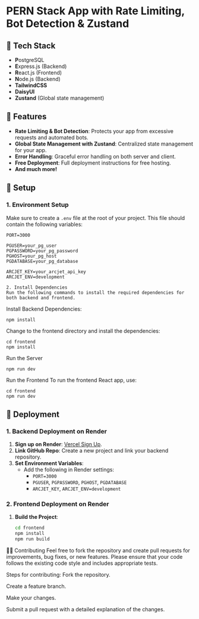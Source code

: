# PERN Stack App with Rate Limiting, Bot Detection & Zustand

## 🌟 Tech Stack

- **P**ostgreSQL
- **E**xpress.js (Backend)
- **R**eact.js (Frontend)
- **N**ode.js (Backend)
- **TailwindCSS**
- **DaisyUI**
- **Zustand** (Global state management)

## 🚀 Features

- **Rate Limiting & Bot Detection**: Protects your app from excessive requests and automated bots.
- **Global State Management with Zustand**: Centralized state management for your app.
- **Error Handling**: Graceful error handling on both server and client.
- **Free Deployment**: Full deployment instructions for free hosting.
- **And much more!**

## 🔧 Setup

### 1. **Environment Setup**

Make sure to create a `.env` file at the root of your project. This file should contain the following variables:

```env
PORT=3000

PGUSER=your_pg_user
PGPASSWORD=your_pg_password
PGHOST=your_pg_host
PGDATABASE=your_pg_database

ARCJET_KEY=your_arcjet_api_key
ARCJET_ENV=development

2. Install Dependencies
Run the following commands to install the required dependencies for both backend and frontend.

```
Install Backend Dependencies:
```
npm install

```
Change to the frontend directory and install the dependencies:
```
cd frontend
npm install

```
Run the Server
```
npm run dev
```
Run the Frontend
To run the frontend React app, use:
```
cd frontend
npm run dev
```

## 🚀 Deployment

### 1. **Backend Deployment on Render**

1. **Sign up on Render**: [Vercel Sign Up](https://render.com).
2. **Link GitHub Repo**: Create a new project and link your backend repository.
3. **Set Environment Variables**:
   - Add the following in Render settings:
     - `PORT=3000`
     - `PGUSER`, `PGPASSWORD`, `PGHOST`, `PGDATABASE`
     - `ARCJET_KEY`, `ARCJET_ENV=development`


### 2. **Frontend Deployment on Render**

1. **Build the Project**:
   ```bash
   cd frontend
   npm install
   npm run build


👩‍💻 Contributing
Feel free to fork the repository and create pull requests for improvements, bug fixes, or new features. Please ensure that your code follows the existing code style
and includes appropriate tests.

Steps for contributing:
Fork the repository.

Create a feature branch.

Make your changes.

Submit a pull request with a detailed explanation of the changes.


























